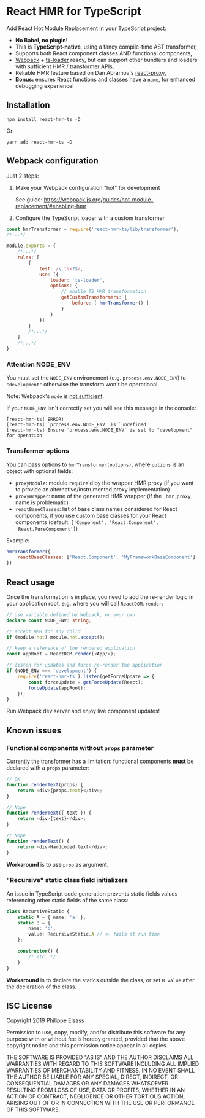 # React HMR for TypeScript

Add React Hot Module Replacement in your TypeScript project:

- **No Babel, no plugin!**
- This is **TypeScript-native**, using a fancy compile-time AST transformer,
- Supports both React component classes AND functional components,
- [Webpack][1] + [ts-loader][2] ready, but can support other bundlers and loaders with sufficient HMR / transformer APIs,
- Reliable HMR feature based on Dan Abramov's [react-proxy][3],
- **Bonus:** ensures React functions and classes have a `name`, for enhanced debugging experience!

[1]: https://webpack.js.org
[2]: https://github.com/TypeStrong/ts-loader
[3]: https://github.com/gaearon/react-proxy

## Installation

```
npm install react-hmr-ts -D
```
Or
```
yarn add react-hmr-ts -D
```

## Webpack configuration

Just 2 steps:

1. Make your Webpack configuration "hot" for development

    See guide: https://webpack.js.org/guides/hot-module-replacement/#enabling-hmr

2. Configure the TypeScript loader with a custom transformer

```javascript
const hmrTransformer = require('react-hmr-ts/lib/transformer');
/*...*/

module.exports = {
    /*...*/
    rules: [
        {
            test: /\.tsx?$/,
            use: [{
                loader: 'ts-loader',
                options: {
                    // enable TS HMR transformation
                    getCustomTransformers: {
                        before: [ hmrTransformer() ]
                    }
                }
            }]
        }
        /*...*/
    ]
    /*...*/
}
```

### Attention NODE_ENV

You must set the `NODE_ENV` environement (e.g. `process.env.NODE_ENV`) to `"development"` otherwise the transform won't be operational.

Note: Webpack's `mode` is [not sufficient](https://github.com/webpack/webpack/issues/7074).

If your `NODE_ENV` isn't correctly set you will see this message in the console:
```
[react-hmr-ts] ERROR!
[react-hmr-ts] `process.env.NODE_ENV` is `undefined`
[react-hmr-ts] Ensure `process.env.NODE_ENV` is set to "development" for operation
```

### Transformer options

You can pass options to `hmrTransformer(options)`, where `options` is an object with optional fields:

- `proxyModule`: module `require`'d by the wrapper HMR proxy (if you want to provide an alternative/instrumented proxy implementation)
- `proxyWrapper`: name of the generated HMR wrapper (if the `_hmr_proxy_` name is problematic)
- `reactBaseClasses`: list of base class names considered for React components, if you use custom base classes for your React components (default: `['Component', 'React.Component', 'React.PureComponent']`)

Example:

```javascript
hmrTransformer({
    reactBaseClasses: ['React.Component', 'MyFrameworkBaseComponent']
})
```

## React usage

Once the transformation is in place, you need to add the re-render logic in your application root, e.g. where you will call `ReactDOM.render`:

```typescript
// use variable defined by Webpack, or your own
declare const NODE_ENV: string;

// accept HMR for any child
if (module.hot) module.hot.accept();

// keep a reference of the rendered application
const appRoot = ReactDOM.render(<App/>);

// listen for updates and force re-render the application
if (NODE_ENV === 'development') {
    require('react-hmr-ts').listen(getForceUpdate => {
        const forceUpdate = getForceUpdate(React);
        forceUpdate(appRoot);
    });
}
```

Run Webpack dev server and enjoy live component updates!

## Known issues

### Functional components without `props` parameter

Currently the transformer has a limitation: functional components **must** be declared with a `props` parameter:

```typescript
// OK
function renderText(props) {
    return <div>{props.text}</div>;
}

// Nope
function renderText({ text }) {
    return <div>{text}</div>;
}

// Nope
function renderText() {
    return <div>Hardcoded text</div>;
}
```

**Workaround** is to use `prop` as argument.

### "Recursive" static class field initializers

An issue in TypeScript code generation prevents static fields values referencing other static fields of the same class:

```typescript
class RecursiveStatic {
    static A = { name: 'a' };
    static B = {
        name: 'b',
        value: RecursiveStatic.A // <- fails at run time
    };

    constructor() {
        /* etc. */
    }
}
```

**Workaround** is to declare the statics outside the class, or set `B.value` after the declaration of the class.

## ISC License

Copyright 2019 Philippe Elsass

Permission to use, copy, modify, and/or distribute this software for any purpose with or without fee is hereby granted, provided that the above copyright notice and this permission notice appear in all copies.

THE SOFTWARE IS PROVIDED "AS IS" AND THE AUTHOR DISCLAIMS ALL WARRANTIES WITH REGARD TO THIS SOFTWARE INCLUDING ALL IMPLIED WARRANTIES OF MERCHANTABILITY AND FITNESS. IN NO EVENT SHALL THE AUTHOR BE LIABLE FOR ANY SPECIAL, DIRECT, INDIRECT, OR CONSEQUENTIAL DAMAGES OR ANY DAMAGES WHATSOEVER RESULTING FROM LOSS OF USE, DATA OR PROFITS, WHETHER IN AN ACTION OF CONTRACT, NEGLIGENCE OR OTHER TORTIOUS ACTION, ARISING OUT OF OR IN CONNECTION WITH THE USE OR PERFORMANCE OF THIS SOFTWARE.
